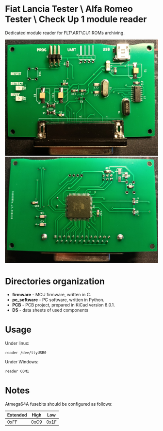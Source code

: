 # Fiat Lancia Tester \ Alfa Romeo Tester \ Check Up 1 module reader

Dedicated module reader for FLT\ART\CU1 ROMs archiving.

![Top](PCB/TOP.jpg)
![Bottom](PCB/BOTTOM.jpg)

# Directories organization

- **firmware** - MCU firmware, written in C.
- **pc_software** - PC software, written in Python.
- **PCB** - PCB project, prepared in KiCad version 8.0.1.
- **DS** - data sheets of used components

# Usage

Under linux:

```
reader /dev/ttyUSB0
```

Under Windows:

```
reader COM1
```

# Notes

Atmega64A fusebits should be configured as follows:

| Extended | High | Low |
| - | - | - |
| 0xFF | 0xC9 | 0x1F |